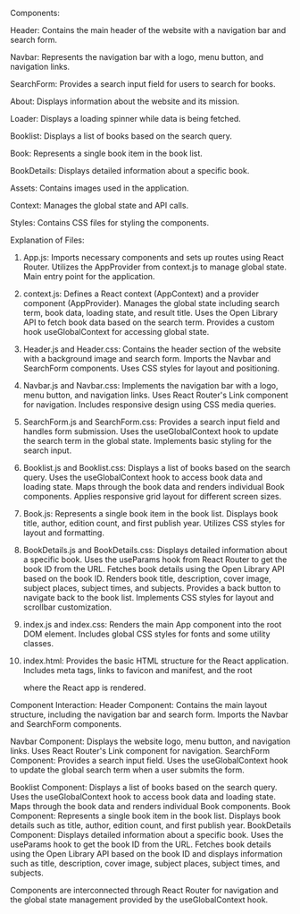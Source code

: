 Components:

Header: Contains the main header of the website with a navigation bar and search form.

Navbar: Represents the navigation bar with a logo, menu button, and navigation links.

SearchForm: Provides a search input field for users to search for books.

About: Displays information about the website and its mission.

Loader: Displays a loading spinner while data is being fetched.

Booklist: Displays a list of books based on the search query.

Book: Represents a single book item in the book list.

BookDetails: Displays detailed information about a specific book.

Assets: Contains images used in the application.

Context: Manages the global state and API calls.

Styles: Contains CSS files for styling the components.

Explanation of Files:

1. App.js:
Imports necessary components and sets up routes using React Router.
Utilizes the AppProvider from context.js to manage global state.
Main entry point for the application.

2. context.js:
Defines a React context (AppContext) and a provider component (AppProvider).
Manages the global state including search term, book data, loading state, and result title.
Uses the Open Library API to fetch book data based on the search term.
Provides a custom hook useGlobalContext for accessing global state.

3. Header.js and Header.css:
Contains the header section of the website with a background image and search form.
Imports the Navbar and SearchForm components.
Uses CSS styles for layout and positioning.

4. Navbar.js and Navbar.css:
Implements the navigation bar with a logo, menu button, and navigation links.
Uses React Router's Link component for navigation.
Includes responsive design using CSS media queries.

5. SearchForm.js and SearchForm.css:
Provides a search input field and handles form submission.
Uses the useGlobalContext hook to update the search term in the global state.
Implements basic styling for the search input.

6. Booklist.js and Booklist.css:
Displays a list of books based on the search query.
Uses the useGlobalContext hook to access book data and loading state.
Maps through the book data and renders individual Book components.
Applies responsive grid layout for different screen sizes.

7. Book.js:
Represents a single book item in the book list.
Displays book title, author, edition count, and first publish year.
Utilizes CSS styles for layout and formatting.

8. BookDetails.js and BookDetails.css:
Displays detailed information about a specific book.
Uses the useParams hook from React Router to get the book ID from the URL.
Fetches book details using the Open Library API based on the book ID.
Renders book title, description, cover image, subject places, subject times, and subjects.
Provides a back button to navigate back to the book list.
Implements CSS styles for layout and scrollbar customization.

9. index.js and index.css:
Renders the main App component into the root DOM element.
Includes global CSS styles for fonts and some utility classes.

10. index.html:
Provides the basic HTML structure for the React application.
Includes meta tags, links to favicon and manifest, and the root <div> where the React app is rendered.

Component Interaction:
Header Component: Contains the main layout structure, including the navigation bar and search form. Imports the Navbar and SearchForm components.

Navbar Component: Displays the website logo, menu button, and navigation links. Uses React Router's Link component for navigation.
SearchForm Component: Provides a search input field. Uses the useGlobalContext hook to update the global search term when a user submits the form.

Booklist Component: Displays a list of books based on the search query. Uses the useGlobalContext hook to access book data and loading state. Maps through the book data and renders individual Book components.
Book Component: Represents a single book item in the book list. Displays book details such as title, author, edition count, and first publish year.
BookDetails Component: Displays detailed information about a specific book. Uses the useParams hook to get the book ID from the URL. Fetches book details using the Open Library API based on the book ID and displays information such as title, description, cover image, subject places, subject times, and subjects.

Components are interconnected through React Router for navigation and the global state management provided by the useGlobalContext hook.